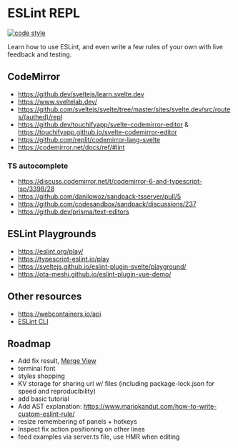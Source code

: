 # ESLint REPL

[![code style](https://antfu.me/badge-code-style.svg)](https://github.com/antfu/eslint-config)

Learn how to use ESLint, and even write a few rules of your own with live feedback and testing.

## CodeMirror

- https://github.dev/sveltejs/learn.svelte.dev
- https://www.sveltelab.dev/
- https://github.com/sveltejs/svelte/tree/master/sites/svelte.dev/src/routes/(authed)/repl
- https://github.dev/touchifyapp/svelte-codemirror-editor & https://touchifyapp.github.io/svelte-codemirror-editor
- https://github.com/replit/codemirror-lang-svelte
- https://codemirror.net/docs/ref/#lint

### TS autocomplete

- https://discuss.codemirror.net/t/codemirror-6-and-typescript-lsp/3398/28
- https://github.com/danilowoz/sandpack-tsserver/pull/5
- https://github.com/codesandbox/sandpack/discussions/237
- https://github.dev/prisma/text-editors

## ESLint Playgrounds

- https://eslint.org/play/
- https://typescript-eslint.io/play
- https://sveltejs.github.io/eslint-plugin-svelte/playground/
- https://ota-meshi.github.io/eslint-plugin-vue-demo/

## Other resources

- https://webcontainers.io/api
- [ESLint CLI](https://eslint.org/docs/latest/use/command-line-interface#-o---output-file)

## Roadmap

- Add fix result, [Merge View](https://codemirror.net/try/?example=Merge%20View)
- terminal font
- styles shopping
- KV storage for sharing url w/ files (including package-lock.json for speed and reproducibility)
- add basic tutorial
- Add AST explanation: https://www.mariokandut.com/how-to-write-custom-eslint-rule/
- resize remembering of panels + hotkeys
- Inspect fix action positioning on other lines
- feed examples via server.ts file, use HMR when editing